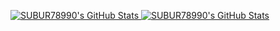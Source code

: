   <a href="https://awesome-github-stats.azurewebsites.net/index.html??cardType=level-alternate&theme=highcontrast">    <img  alt="SUBUR78990's GitHub Stats" src="https://awesome-github-stats.azurewebsites.net/user-stats/SUBUR78990?cardType=level-alternate&theme=highcontrast" />  </a>
  <a href="https://awesome-github-stats.azurewebsites.net/index.html??cardType=level-alternate&theme=highcontrast">    <img  alt="SUBUR78990's GitHub Stats" src="https://awesome-github-stats.azurewebsites.net/user-stats/SUBUR78990?cardType=level-alternate&theme=highcontrast" />  </a>
